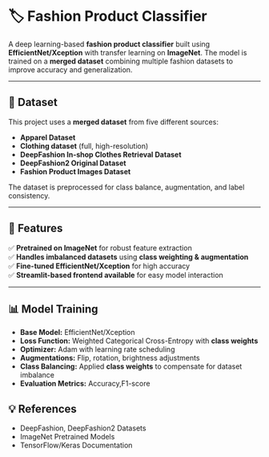 # 🏷️ Fashion Product Classifier  

A deep learning-based **fashion product classifier** built using **EfficientNet/Xception** with transfer learning on **ImageNet**. The model is trained on a **merged dataset** combining multiple fashion datasets to improve accuracy and generalization.

---

## 📂 Dataset  

This project uses a **merged dataset** from five different sources:  

- **Apparel Dataset**  
- **Clothing dataset** (full, high-resolution)  
- **DeepFashion In-shop Clothes Retrieval Dataset**  
- **DeepFashion2 Original Dataset**  
- **Fashion Product Images Dataset**  

The dataset is preprocessed for class balance, augmentation, and label consistency.  

---

## 🚀 Features  

✅ **Pretrained on ImageNet** for robust feature extraction  
✅ **Handles imbalanced datasets** using **class weighting & augmentation**  
✅ **Fine-tuned EfficientNet/Xception** for high accuracy  
✅ **Streamlit-based frontend available** for easy model interaction 

---
## 📊 Model Training  

- **Base Model:** EfficientNet/Xception  
- **Loss Function:** Weighted Categorical Cross-Entropy with **class weights**  
- **Optimizer:** Adam with learning rate scheduling  
- **Augmentations:** Flip, rotation, brightness adjustments  
- **Class Balancing:** Applied **class weights** to compensate for dataset imbalance  
- **Evaluation Metrics:** Accuracy,F1-score  


## 💡 References  

- DeepFashion, DeepFashion2 Datasets  
- ImageNet Pretrained Models  
- TensorFlow/Keras Documentation  

